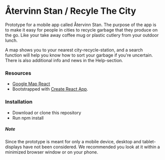# Återvinn Stan / Recyle The City

Prototype for a mobile app called Återvinn Stan. The purpose of the app is to make it easy for people in cities to recycle garbage that they produce on the go. Like your take away coffee mug or plastic cutlery from your outdoor lunch.

A map shows you to your nearest city-recycle-station, and a search function will help you know how to sort your garbage if you're uncertain. There is also additional info and news in the Help-section.


### Resources

* [Google Map React](https://github.com/google-map-react/google-map-react)
* Bootstrapped with [Create React App](https://github.com/facebookincubator/create-react-app).

### Installation

* Download or clone this repository
* Run npm install

##### Note

Since the prototype is meant for only a mobile device, desktop and tablet-displays have not been considered. We recommended you look at it within a minimized browser window or on your phone.